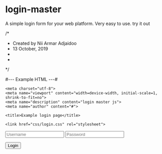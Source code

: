 # login-master
A simple login form for your web platform. Very easy to use. try it out

/*
* Created by Nii Armar Adjaidoo
* 13 October, 2019
*
*
*/




#--- Example HTML ---#

<!DOCTYPE html>
<!--suppress ALL -->
<html lang="en">

<head>

    <meta charset="utf-8">
    <meta name="viewport" content="width=device-width, initial-scale=1, shrink-to-fit=no">
    <meta name="description" content="login master js">
    <meta name="author" content="#">

    <title>Example login page</title>

    <link href="css/login.css" rel="stylesheet">
</head>

<body class="body">
<div id="content">


<div class="login-card">



<input type="text" class="login-field username" placeholder="Username">
<input type="password" class="login-field password" placeholder="Password">

<button id="submit" class="login-btn">Login</button>
<img class='cls' src='img/close.png' width='25' height='25' style='position:relative;left:27%;top:30px;cursor:pointer;display:none'>
<div class="login-info"></div>     
</div>
<div class="login-footer">
    <kwame class="login-link"></kwame>
</div>  
</div>

<script>
var logic_page = "login-validation-page.file"; // type your logic page url here eg. txt ,  php , xml  etc
var link       = "forget-password-page.file"; // your password reset page eg. txt ,  php , xml  etc
</script>
<script src="js/jquery.js"></script>
 <script src="js/login.js"></script>    

</body>
</html>

